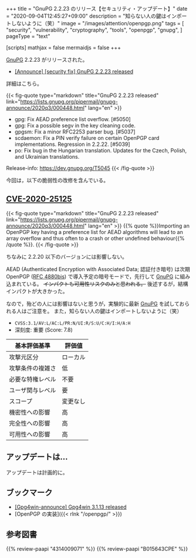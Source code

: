 +++
title = "GnuPG 2.2.23 のリリース【セキュリティ・アップデート】"
date =  "2020-09-04T12:45:27+09:00"
description = "知らない人の鍵はインポートしないように（笑）"
image = "/images/attention/openpgp.png"
tags = [
  "security",
  "vulnerability",
  "cryptography",
  "tools",
  "openpgp",
  "gnupg",
]
pageType = "text"

[scripts]
  mathjax = false
  mermaidjs = false
+++

[GnuPG] 2.2.23 がリリースされた。

- [[Announce] [security fix] GnuPG 2.2.23 released](https://lists.gnupg.org/pipermail/gnupg-announce/2020q3/000448.html)

詳細はこちら。

{{< fig-quote type="markdown" title="GnuPG 2.2.23 released" link="https://lists.gnupg.org/pipermail/gnupg-announce/2020q3/000448.html" lang="en" >}}
* gpg: Fix AEAD preference list overflow.  [#5050]
* gpg: Fix a possible segv in the key cleaning code.
* gpgsm: Fix a minor RFC2253 parser bug.  [#5037]
* scdaemon: Fix a PIN verify failure on certain OpenPGP card implementations.  Regression in 2.2.22.  [#5039]
* po: Fix bug in the Hungarian translation.  Updates for the Czech, Polish, and Ukrainian translations.

Release-info: https://dev.gnupg.org/T5045
{{< /fig-quote >}}

今回は，以下の脆弱性の改修を含んでいる。

## [CVE-2020-25125]

{{< fig-quote type="markdown" title="GnuPG 2.2.23 released" link="https://lists.gnupg.org/pipermail/gnupg-announce/2020q3/000448.html" lang="en" >}}
{{% quote %}}Importing an OpenPGP key having a preference list for AEAD algorithms will lead to an array overflow and thus often to a crash or other undefined behaviour{{% /quote %}}.
{{< /fig-quote >}}

ちなみに 2.2.20 以下のバージョンには影響しない。

AEAD (Authenticated Encryption with Associated Data; 認証付き暗号) は次期 OpenPGP ([RFC 4880bis]) で導入予定の暗号モードで，先行して [GnuPG] に組み込まれている。
~~インパクトも可用性リスクのみと思われる。~~
後述するが，結構インパクトが大きかった。

なので，殆どの人には影響はないと思うが，実験的に最新 [GnuPG] を試しておられる人はご注意を。
また，知らない人の鍵はインポートしないように（笑）

- `CVSS:3.1/AV:L/AC:L/PR:N/UI:R/S:U/C:H/I:H/A:H`
- 深刻度: 重要 (Score: 7.8)

| 基本評価基準     | 評価値   |
| ---------------- | -------- |
| 攻撃元区分       | ローカル |
| 攻撃条件の複雑さ | 低       |
| 必要な特権レベル | 不要     |
| ユーザ関与レベル | 要       |
| スコープ         | 変更なし |
| 機密性への影響   | 高       |
| 完全性への影響   | 高       |
| 可用性への影響   | 高       |

## アップデートは...

アップデートは計画的に。

## ブックマーク

- [[Gpg4win-announce] Gpg4win 3.1.13 released](https://lists.wald.intevation.org/pipermail/gpg4win-announce/2020-September/000089.html)
- [OpenPGP の実装]({{< rlnk "/openpgp/" >}})

[GnuPG]: https://gnupg.org/ "The GNU Privacy Guard"
[OpenPGP]: http://openpgp.org/
[RFC 4880bis]: https://datatracker.ietf.org/doc/draft-ietf-openpgp-rfc4880bis/ "draft-ietf-openpgp-rfc4880bis - OpenPGP Message Format"
[CVE-2020-25125]: https://nvd.nist.gov/vuln/detail/CVE-2020-25125

## 参考図書

{{% review-paapi "4314009071" %}} <!-- 暗号化 プライバシーを救った反乱者たち -->
{{% review-paapi "B015643CPE" %}} <!-- 暗号技術入門 第3版 -->
